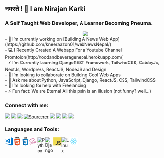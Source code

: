 ## नमस्ते ! 🙏 I am Nirajan Karki

### A Self Taught Web Developer, A Learner Becoming Pneuma.

<img align="right" src="https://github.com/kneeraazon01/Settings-and-DotFiles/blob/master/coding.gif" width="50%"/>
</br>
- 🔭 I’m currently working on [Building A News Web App](https://github.com/kneeraazon01/webNewsNepal/)
</br>
- 💻 I Recently Created A Webapp For a Youtube Channel Promtoion(http://foodandbeveragenepal.herokuapp.com/)
</br>
- ⚡️  I'm Currently Learning DjangoREST Framework, TailwindCSS, GatsbyJs, NextJs, Wordpress, ReactJS, NodeJS and Design
</br>
- 👯 I’m looking to collaborate on Building Cool Web Apps 
</br>
- 💬 Ask me about Python, JavaScript, Django, ReactJS, CSS, TailwindCSS
</br>
- 🤔 I’m looking for help with Freelancing 
</br>
- ⚡ Fun fact: We are Eternal All this pain is an illusion (not funny? well...)

### Connect with me:

[<img src="https://img.icons8.com/color/48/000000/twitter.png" width="3.5%"/>](https://twitter.com/kneeraazon) [<img src="https://img.icons8.com/color/48/000000/stackoverflow.png" width="3.5%"/>](https://stackoverflow.com/users/10686964/nirajan-karki) [<img src="https://img.icons8.com/color/48/000000/linkedin.png" width="3.5%"/>](https://www.linkedin.com/in/nirajan-karki-8ba32b171/) [<img src="https://sourcerer.io/icons/logo-sharing.svg" width="3.5%" alt="Sourcerer">](https://sourcerer.io/kneeraazon01/) [<img src="https://img.icons8.com/color/48/000000/instagram.png" width="3.5%"/>](https://www.instagram.com/kneeraazon/)
[<img src="https://img.icons8.com/color/48/000000/codepen.png" width="3.5%"/>](https://www.codepen.com/kneeraazon01/)
[<img src="https://img.icons8.com/color/48/000000/youtube.png" width="3.5%"/>](https://www.youtube.com/channel/UCNQHnpo_lRWvE9lMkzljdBA?view_as=subscriber)
[<img src="https://img.icons8.com/color/48/000000/facebook.png" width="3.5%"/>](https://www.facebook.com/kneeraazon/)

### Languages and Tools:
[<img align="left" alt="Visual Studio Code" width="26px" src="https://raw.githubusercontent.com/github/explore/80688e429a7d4ef2fca1e82350fe8e3517d3494d/topics/visual-studio-code/visual-studio-code.png" />](https://code.visualstudio.com/)
[<img align="left" alt="HTML5" width="26px" src="https://raw.githubusercontent.com/github/explore/80688e429a7d4ef2fca1e82350fe8e3517d3494d/topics/html/html.png" />](https://www.w3schools.com/html/)
[<img align="left" alt="CSS3" width="26px" src="https://raw.githubusercontent.com/github/explore/80688e429a7d4ef2fca1e82350fe8e3517d3494d/topics/css/css.png" />](https://www.w3schools.com/css/)
[<img align="left" alt="Sass" width="26px" src="https://raw.githubusercontent.com/github/explore/80688e429a7d4ef2fca1e82350fe8e3517d3494d/topics/sass/sass.png" />](https://sass-lang.com/)
[<img align="left" alt="Python" width="26px" src="https://img.icons8.com/color/48/000000/python" />](https://www.python.org/)
[<img align="left" alt="Django" width="26px" src="https://img.icons8.com/color/48/000000/django" />](https://www.djangoproject.com/)
[<img align="left" alt="JavaScript" width="26px" src="https://raw.githubusercontent.com/github/explore/80688e429a7d4ef2fca1e82350fe8e3517d3494d/topics/javascript/javascript.png" />](https://developer.mozilla.org/en-US/docs/Web/JavaScript)
[<img align="left" alt="Linux" width="26px" src="https://img.icons8.com/color/48/000000/linux" />](https://www.linux.org/)
[<img align="left" alt="React" width="26px" src="https://raw.githubusercontent.com/github/explore/80688e429a7d4ef2fca1e82350fe8e3517d3494d/topics/react/react.png" />](https://reactjs.org/)


